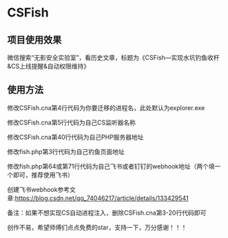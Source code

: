 # CSFish
## 项目使用效果
微信搜索“无影安全实验室”，看历史文章，标题为《CSFish—实现水坑钓鱼收杆&CS上线提醒&自动权限维持》

## 使用方法
修改CSFish.cna第4行代码为你要迁移的进程名，此处默认为explorer.exe

修改CSFish.cna第5行代码为自己CS监听器名称

修改CSFish.cna第40行代码为自己PHP服务器地址

修改fish.php第3行代码为自己钓鱼页面地址

修改fish.php第64或第71行代码为自己飞书或者钉钉的webhook地址（两个填一个即可，推荐使用飞书）

创建飞书webhook参考文章:https://blog.csdn.net/qq_74046217/article/details/133429541

备注：如果不想实现CS自动进程注入，删除CSFish.cna第3-20行代码即可

创作不易，希望师傅们点点免费的star，支持一下，万分感谢！！！
